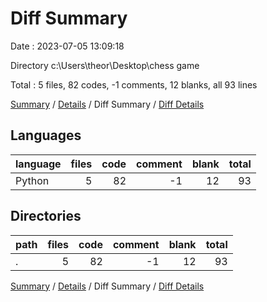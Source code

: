 # Diff Summary

Date : 2023-07-05 13:09:18

Directory c:\\Users\\theor\\Desktop\\chess game

Total : 5 files,  82 codes, -1 comments, 12 blanks, all 93 lines

[Summary](results.md) / [Details](details.md) / Diff Summary / [Diff Details](diff-details.md)

## Languages
| language | files | code | comment | blank | total |
| :--- | ---: | ---: | ---: | ---: | ---: |
| Python | 5 | 82 | -1 | 12 | 93 |

## Directories
| path | files | code | comment | blank | total |
| :--- | ---: | ---: | ---: | ---: | ---: |
| . | 5 | 82 | -1 | 12 | 93 |

[Summary](results.md) / [Details](details.md) / Diff Summary / [Diff Details](diff-details.md)